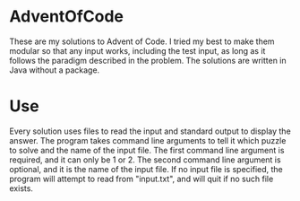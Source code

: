 # AdventOfCode
These are my solutions to Advent of Code. I tried my best to make them modular so that any input works, including the test input, as long as it follows the paradigm described in the problem. The solutions are written in Java without a package.

# Use
Every solution uses files to read the input and standard output to display the answer. The program takes command line arguments to tell it which puzzle to solve and the name of the input file. The first command line argument is required, and it can only be 1 or 2. The second command line argument is optional, and it is the name of the input file. If no input file is specified, the program will attempt to read from "input.txt", and will quit if no such file exists.